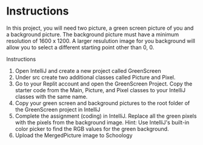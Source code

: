 # Instructions  

In this project, you will need two picture, a green screen picture of you and a background picture. The background picture must have a minimum resolution of 1600 x 1200. A larger resulution image for you background will allow you to select a different starting point other than 0, 0.

Instructions

1. Open IntelliJ and create a new project called GreenScreen
2. Under src create two additional classes called Picture and Pixel.
3. Go to your Replit account and open the GreenScreen Project. Copy the starter code from the Main, Picture, and Pixel classes to your IntelliJ classes with the same name.
4. Copy your green screen and background pictures to the root folder of the GreenScreen project in IntelliJ
5. Complete the assignment (coding) in IntelliJ. Replace all the green pixels with the pixels from the background image. Hint: Use IntelliJ's built-in color picker to find the RGB values for the green background.
6. Upload the MergedPicture image to Schoology

  